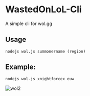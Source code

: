 # WastedOnLoL-Cli
A simple cli for wol.gg

## Usage
```
nodejs wol.js summonername (region)
```
## Example:
```
nodejs wol.js xnightforcex euw
```
![wol2](https://cloud.githubusercontent.com/assets/1497010/26132407/5f1b5008-3aa0-11e7-9cab-320147b68667.png)
